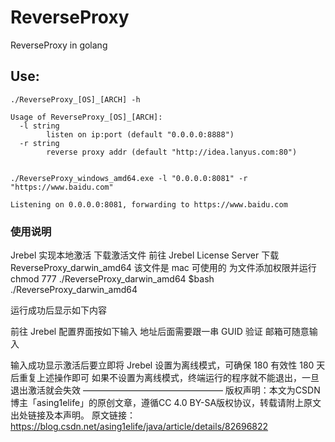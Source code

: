 # ReverseProxy
ReverseProxy in golang

## Use:

	./ReverseProxy_[OS]_[ARCH] -h
	
	Usage of ReverseProxy_[OS]_[ARCH]:
	  -l string
	        listen on ip:port (default "0.0.0.0:8888")
	  -r string
	        reverse proxy addr (default "http://idea.lanyus.com:80")


	./ReverseProxy_windows_amd64.exe -l "0.0.0.0:8081" -r "https://www.baidu.com"

	Listening on 0.0.0.0:8081, forwarding to https://www.baidu.com




### 使用说明

Jrebel 实现本地激活
下载激活文件
前往 Jrebel License Server 下载 ReverseProxy_darwin_amd64 该文件是 mac 可使用的
为文件添加权限并运行
chmod 777 ./ReverseProxy_darwin_amd64
$bash ./ReverseProxy_darwin_amd64

运行成功后显示如下内容


前往 Jrebel 配置界面按如下输入
地址后面需要跟一串 GUID 验证
邮箱可随意输入

输入成功显示激活后要立即将 Jrebel 设置为离线模式，可确保 180 有效性
180 天后重复上述操作即可
如果不设置为离线模式，终端运行的程序就不能退出，一旦退出激活就会失效
————————————————
版权声明：本文为CSDN博主「asing1elife」的原创文章，遵循CC 4.0 BY-SA版权协议，转载请附上原文出处链接及本声明。
原文链接：https://blog.csdn.net/asing1elife/java/article/details/82696822
